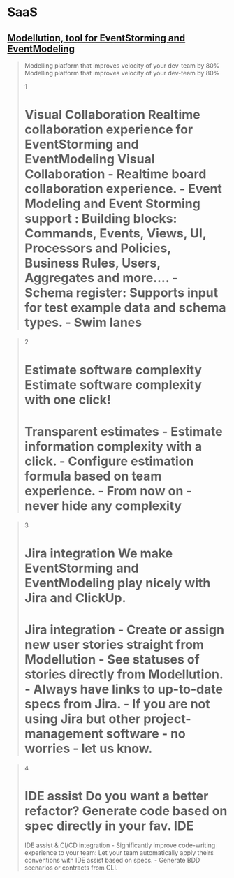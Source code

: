 
# SaaS

## [Modellution, tool for EventStorming and EventModeling](https://www.modellution.com/#step-1)


> Modelling platform that improves velocity of your dev-team by 80% Modelling platform that improves velocity of your dev-team by 80%
>
> 1
>
> # Visual Collaboration Realtime collaboration experience for EventStorming and EventModeling Visual Collaboration \- Realtime board collaboration experience. \- Event Modeling and Event Storming support : Building blocks: Commands, Events, Views, UI, Processors and Policies, Business Rules, Users, Aggregates and more.... \- Schema register: Supports input for test example data and schema types. \- Swim lanes
>

> 2
>
> # Estimate software complexity Estimate software complexity with one click!
>
> # Transparent estimates \- Estimate information complexity with a click. \- Configure estimation formula based on team experience. \- From now on - never hide any complexity
>

> 3
>
> # Jira integration We make EventStorming and EventModeling play nicely with Jira and ClickUp.
>
> # Jira integration \- Create or assign new user stories straight from Modellution \- See statuses of stories directly from Modellution. \- Always have links to up-to-date specs from Jira. \- If you are not using Jira but other project- management software - no worries - let us know.
>

> 4
>
> # IDE assist Do you want a better refactor? Generate code based on spec directly in your fav. IDE
>
> IDE assist & CI/CD integration \- Significantly improve code-writing experience to your team: Let your team automatically apply theirs conventions with IDE assist based on specs. \- Generate BDD scenarios or contracts from CLI.

